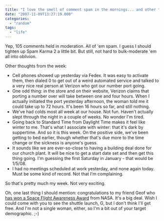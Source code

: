 ```yaml
---
title: "I love the smell of comment spam in the mornings... and other thoughts for Friday"
date: "2007-11-09T13:27:19.000"
categories: 
  - "random"
tags: 
  - "life"
---
```


Yep, 105 comments held in moderation. All of 'em spam. I guess I should tighten up Spam Karma 2 a little bit. But still, not hard to bulk-moderate 'em all into oblivion.

Other thoughts from the week:

- Cell phones showed up yesterday via Fedex. It was easy to activate them, then dialed 0 to get out of a weird automated service and talked to a very nice real person at Verizon who got our number port going.
- One odd thing: in the store and on their website, Verizon claims that porting a number over will take between one and four hours. When I actually initiated the port yesterday afternoon, the woman told me it could take up to 72 hours. It's been 16 hours so far, and still nothing.
- We've had colds most all week at our house. Not fun. Haven't actually slept through the night in a couple of weeks. No wonder I'm tired.
- Going back to Standard Time from Daylight Time makes it feel like winter to me. That's what I associate with winter: that it's dark by suppertime. And so it is this week. On the positive side, we've been getting to bed earlier, though whether that's due more to the time change or the sickness is anyone's guess.
- It sounds like we are ever-so-close to having a building deal done for our church plant. It will be nice to get a start date set and then get this thing going. I'm guessing the first Saturday in January - that would be 1/5/08.
- I had no meetings scheduled at work yesterday, and none again today. Must be some kind of record. Not that I'm complaining.

So that's pretty much my week. Not very exciting.

Oh, one last thing I should mention: congratulations to my friend Geof who [has won a Space Flight Awareness Award](http://ijsm.org/archives/2007/11/08/space-flight-awareness-honoree/) from NASA. It's a big deal. Wish I could come with you to see the shuttle launch, G, but I don't think I'll get free. And I'm not a single woman, either, so I'm a bit out of your target demographic. ;-)
